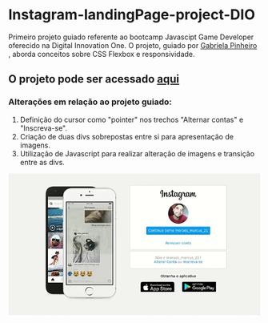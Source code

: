 # Instagram-landingPage-project-DIO
Primeiro projeto guiado referente ao bootcamp Javascipt Game Developer oferecido na Digital Innovation One. O projeto, guiado por <a href="https://github.com/SpruceGabriela">Gabriela Pinheiro </a>, aborda conceitos sobre CSS Flexbox e responsividade.
 
 ## O projeto pode ser acessado <a href="https://instagram-landing-page.mrcs22.repl.co/">aqui</a>

### Alterações em relação ao projeto guiado:
 1. Definição do cursor como "pointer" nos trechos "Alternar contas" e "Inscreva-se".
 2. Criação de duas divs sobrepostas entre si para apresentação de imagens.
 3. Utilização de Javascript para realizar alteração de imagens e transição entre as divs.


 <img src="./images/desktop.gif"/> 

